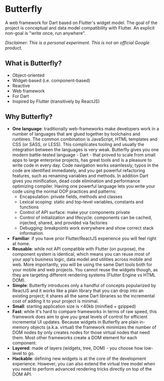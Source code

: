 # Butterfly

A web framework for Dart based on Flutter's widget model. The goal of the
project is conceptual and data model compatibility with Flutter. An explicit
non-goal is "write once, run anywhere".

*Disclaimer: This is a personal experiment. This is not an official Google product.*

## What is Butterfly?

- Object-oriented
- Widget-based (i.e. component-based)
- Reactive
- Web framework
- For Dart
- Inspired by Flutter (transitively by ReactJS)

## Why Butterfly?

- **One language**: traditionally web-frameworks make developers work in a
  number of languages that are glued together by toolchains and runtimes.
  The common combination is JavaScript, HTML templates and CSS (or SASS, or
  LESS). This complicates tooling and usually the integration between the
  languages is very weak. Butterfly gives you one modern battle-tested language -
  Dart - that proved to scale from small apps to large enterprise projects, has
  great tools and is a pleasure to write code in every day. Code navigation
  works seamlessly, typos in the code are identified immediately, and you get
  powerful refactoring features, such as renaming variables and methods. In
  addition Dart gives you minification, dead code elimination and performance
  optimizing compiler. Having one powerful language lets you write your code
  using the normal OOP practices and patterns:
  - Encapsulation: private fields, methods and classes
  - Lexical scoping: static and top-level variables, constants and
    functions
  - Control of API surface: make your components private
  - Control of initialization and lifecycle: components can be cached, injected,
    shared, and provided via factories
  - Debugging: breakpoints work everywhere and show correct stack information.
- **Familiar**: if you have prior Flutter/ReactJS experience you will feel right
  at home.
- **Reusable**: while not API compatible with Flutter (on purpose), the
  component system is identical, which means you can reuse most of your app's
  business logic, data model and utilities across mobile and web. More
  importantly, you will be using the same Dart tools both for your mobile and
  web projects. You cannot reuse the widgets though, as they are targeting
  different rendering systems (Flutter Engine vs HTML DOM).
- **Simple**: Butterfly introduces only a handful of concepts popularized by
  ReactJS and it works like a plain library that you can drop into an existing
  project; it shares all the same Dart libraries so the incremental cost of
  adding it to your project is minimal.
- **Small**: starting application size is <40kb (minified + gzipped)
- **Fast**: while it's hard to compare frameworks in terms of raw speed, this
  framework does aim to give you great levels of control for efficient
  incremental UI updates. Because widgets in Butterfly are plain in-memory
  objects (a.k.a. virtual) the framework minimizes the number of DOM nodes by
  only creates nodes for those virtual nodes that need them. Most other
  frameworks create a DOM element for each component.
- **Layered**: made of layers (widgets, tree, DOM) - you choose how low-level to
  go.
- **Hackable**: defining new widgets is at the core of the development
  experience. However, you can also extend the virtual tree model when you need
  to perform advanced rendering tricks directly on top of the DOM API.
